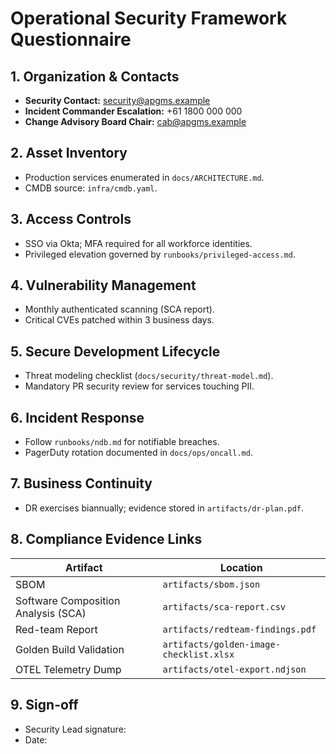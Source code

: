 # Operational Security Framework Questionnaire

## 1. Organization & Contacts
- **Security Contact:** security@apgms.example
- **Incident Commander Escalation:** +61 1800 000 000
- **Change Advisory Board Chair:** cab@apgms.example

## 2. Asset Inventory
- Production services enumerated in `docs/ARCHITECTURE.md`.
- CMDB source: `infra/cmdb.yaml`.

## 3. Access Controls
- SSO via Okta; MFA required for all workforce identities.
- Privileged elevation governed by `runbooks/privileged-access.md`.

## 4. Vulnerability Management
- Monthly authenticated scanning (SCA report).
- Critical CVEs patched within 3 business days.

## 5. Secure Development Lifecycle
- Threat modeling checklist (`docs/security/threat-model.md`).
- Mandatory PR security review for services touching PII.

## 6. Incident Response
- Follow `runbooks/ndb.md` for notifiable breaches.
- PagerDuty rotation documented in `docs/ops/oncall.md`.

## 7. Business Continuity
- DR exercises biannually; evidence stored in `artifacts/dr-plan.pdf`.

## 8. Compliance Evidence Links
| Artifact | Location |
|----------|----------|
| SBOM | `artifacts/sbom.json` |
| Software Composition Analysis (SCA) | `artifacts/sca-report.csv` |
| Red-team Report | `artifacts/redteam-findings.pdf` |
| Golden Build Validation | `artifacts/golden-image-checklist.xlsx` |
| OTEL Telemetry Dump | `artifacts/otel-export.ndjson` |

## 9. Sign-off
- Security Lead signature:
- Date:

